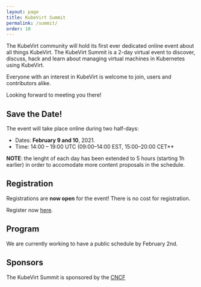 ```yaml
---
layout: page
title: KubeVirt Summit
permalink: /summit/
order: 10
---
```


The KubeVirt community will hold its first ever dedicated online event about all
things KubeVirt. The KubeVirt Summit is a 2-day virtual event to discover,
discuss, hack and learn about managing virtual machines in Kubernetes using
KubeVirt.

Everyone with an interest in KubeVirt is welcome to join, users
and contributors alike.

Looking forward to meeting you there!

## Save the Date!

The event will take place online during two half-days:

  - Dates: **February 9 and 10**, 2021.
  - Time: 14:00 – 19:00 UTC (09:00–14:00 EST, 15:00–20:00 CET**
  
**NOTE**: the lenght of each day has been extended to 5 hours (starting 1h
earlier) in order to accomodate more content proposals in the schedule.

## Registration

Registrations are **now open** for the event! There is no cost for registration.

Register now [here](https://community.cncf.io/j/2heck9gd9ykxs/).

## Program

We are currently working to have a public schedule by February 2nd.

## Sponsors

The KubeVirt Summit is sponsored by the [CNCF](https://cncf.io/)
